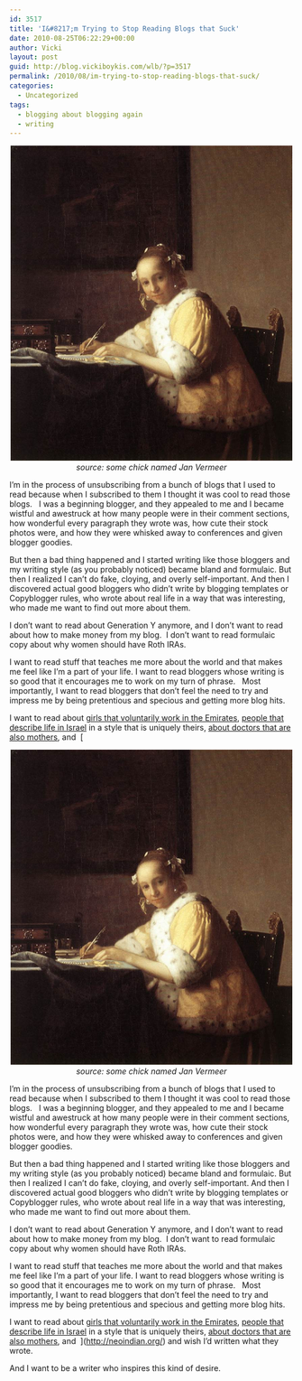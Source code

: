 ```yaml
---
id: 3517
title: 'I&#8217;m Trying to Stop Reading Blogs that Suck'
date: 2010-08-25T06:22:29+00:00
author: Vicki
layout: post
guid: http://blog.vickiboykis.com/wlb/?p=3517
permalink: /2010/08/im-trying-to-stop-reading-blogs-that-suck/
categories:
  - Uncategorized
tags:
  - blogging about blogging again
  - writing
---
```

<p style="text-align: center;">
  <a href="https://raw.githubusercontent.com/veekaybee/wlb/gh-pages/assets/images/2010/08/Vermeer_A_Lady_Writing.jpg"><img class="aligncenter size-full wp-image-3526" title="Vermeer_A_Lady_Writing" src="https://raw.githubusercontent.com/veekaybee/wlb/gh-pages/assets/images/2010/08/Vermeer_A_Lady_Writing.jpg" alt="" width="500" height="558" /></a><em>source: some chick named Jan Vermeer</em>
</p>

I&#8217;m in the process of unsubscribing from a bunch of blogs that I used to read because when I subscribed to them I thought it was cool to read those blogs.   I was a beginning blogger, and they appealed to me and I became wistful and awestruck at how many people were in their comment sections, how wonderful every paragraph they wrote was, how cute their stock photos were, and how they were whisked away to conferences and given blogger goodies.

But then a bad thing happened and I started writing like those bloggers and my writing style (as you probably noticed) became bland and formulaic. But then I realized I can&#8217;t do fake, cloying, and overly self-important. And then I discovered actual good bloggers who didn&#8217;t write by blogging templates or Copyblogger rules, who wrote about real life in a way that was interesting, who made me want to find out more about them.

I don&#8217;t want to read about Generation Y anymore, and I don&#8217;t want to read about how to make money from my blog.  I don&#8217;t want to read formulaic copy about why women should have Roth IRAs.

I want to read stuff that teaches me more about the world and that makes me feel like I&#8217;m a part of your life. I want to read bloggers whose writing is so good that it encourages me to work on my turn of phrase.   Most importantly, I want to read bloggers that don&#8217;t feel the need to try and impress me by being pretentious and specious and getting more blog hits.

I want to read about [girls that voluntarily work in the Emirates](http://gubbiofarabia.tumblr.com/), [people that describe life in Israel](http://www.treppenwitz.com/) in a style that is uniquely theirs, [about doctors that are also mothers](http://theunderweardrawer.blogspot.com/), and  [<p style="text-align: center;">
  <a href="https://raw.githubusercontent.com/veekaybee/wlb/gh-pages/assets/images/2010/08/Vermeer_A_Lady_Writing.jpg"><img class="aligncenter size-full wp-image-3526" title="Vermeer_A_Lady_Writing" src="https://raw.githubusercontent.com/veekaybee/wlb/gh-pages/assets/images/2010/08/Vermeer_A_Lady_Writing.jpg" alt="" width="500" height="558" /></a><em>source: some chick named Jan Vermeer</em>
</p>

I&#8217;m in the process of unsubscribing from a bunch of blogs that I used to read because when I subscribed to them I thought it was cool to read those blogs.   I was a beginning blogger, and they appealed to me and I became wistful and awestruck at how many people were in their comment sections, how wonderful every paragraph they wrote was, how cute their stock photos were, and how they were whisked away to conferences and given blogger goodies.

But then a bad thing happened and I started writing like those bloggers and my writing style (as you probably noticed) became bland and formulaic. But then I realized I can&#8217;t do fake, cloying, and overly self-important. And then I discovered actual good bloggers who didn&#8217;t write by blogging templates or Copyblogger rules, who wrote about real life in a way that was interesting, who made me want to find out more about them.

I don&#8217;t want to read about Generation Y anymore, and I don&#8217;t want to read about how to make money from my blog.  I don&#8217;t want to read formulaic copy about why women should have Roth IRAs.

I want to read stuff that teaches me more about the world and that makes me feel like I&#8217;m a part of your life. I want to read bloggers whose writing is so good that it encourages me to work on my turn of phrase.   Most importantly, I want to read bloggers that don&#8217;t feel the need to try and impress me by being pretentious and specious and getting more blog hits.

I want to read about [girls that voluntarily work in the Emirates](http://gubbiofarabia.tumblr.com/), [people that describe life in Israel](http://www.treppenwitz.com/) in a style that is uniquely theirs, [about doctors that are also mothers](http://theunderweardrawer.blogspot.com/), and  ](http://neoindian.org/) and wish I&#8217;d written what they wrote.

And I want to be a writer who inspires this kind of desire.